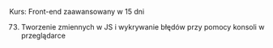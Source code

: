 Kurs: Front-end zaawansowany w 15 dni

73. Tworzenie zmiennych w JS i wykrywanie błędów przy pomocy konsoli w przeglądarce